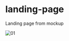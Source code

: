 # landing-page
Landing page from mockup

![01](https://github.com/user-attachments/assets/366e0dfd-d67b-41a0-a819-932675092ece)
